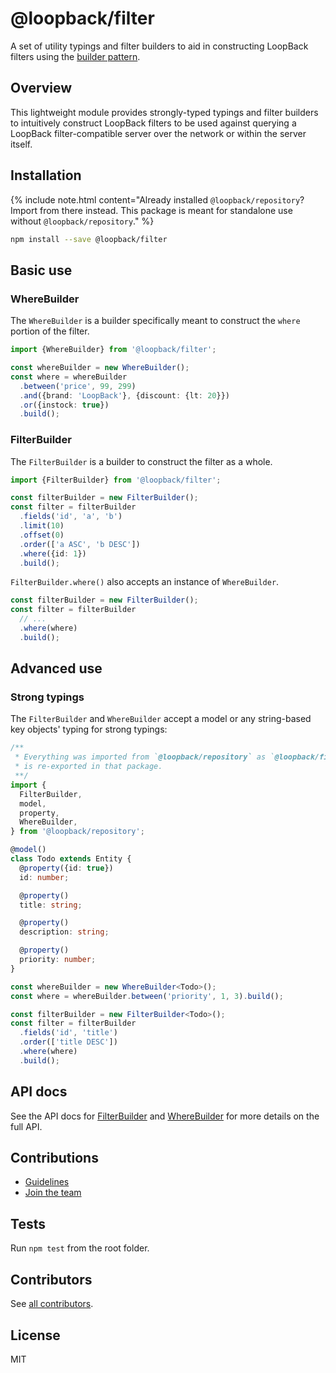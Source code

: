 # @loopback/filter

A set of utility typings and filter builders to aid in constructing LoopBack
filters using the
[builder pattern](https://en.wikipedia.org/wiki/Builder_pattern).

## Overview

This lightweight module provides strongly-typed typings and filter builders to
intuitively construct LoopBack filters to be used against querying a LoopBack
filter-compatible server over the network or within the server itself.

## Installation

{% include note.html content="Already installed `@loopback/repository`? Import from there instead. This package is meant for standalone use without `@loopback/repository`." %}

```sh
npm install --save @loopback/filter
```

## Basic use

### WhereBuilder

The `WhereBuilder` is a builder specifically meant to construct the `where`
portion of the filter.

```ts
import {WhereBuilder} from '@loopback/filter';

const whereBuilder = new WhereBuilder();
const where = whereBuilder
  .between('price', 99, 299)
  .and({brand: 'LoopBack'}, {discount: {lt: 20}})
  .or({instock: true})
  .build();
```

### FilterBuilder

The `FilterBuilder` is a builder to construct the filter as a whole.

```ts
import {FilterBuilder} from '@loopback/filter';

const filterBuilder = new FilterBuilder();
const filter = filterBuilder
  .fields('id', 'a', 'b')
  .limit(10)
  .offset(0)
  .order(['a ASC', 'b DESC'])
  .where({id: 1})
  .build();
```

`FilterBuilder.where()` also accepts an instance of `WhereBuilder`.

```ts
const filterBuilder = new FilterBuilder();
const filter = filterBuilder
  // ...
  .where(where)
  .build();
```

## Advanced use

### Strong typings

The `FilterBuilder` and `WhereBuilder` accept a model or any string-based key
objects' typing for strong typings:

```ts
/**
 * Everything was imported from `@loopback/repository` as `@loopback/filter`
 * is re-exported in that package.
 **/
import {
  FilterBuilder,
  model,
  property,
  WhereBuilder,
} from '@loopback/repository';

@model()
class Todo extends Entity {
  @property({id: true})
  id: number;

  @property()
  title: string;

  @property()
  description: string;

  @property()
  priority: number;
}

const whereBuilder = new WhereBuilder<Todo>();
const where = whereBuilder.between('priority', 1, 3).build();

const filterBuilder = new FilterBuilder<Todo>();
const filter = filterBuilder
  .fields('id', 'title')
  .order(['title DESC'])
  .where(where)
  .build();
```

## API docs

See the API docs for
[FilterBuilder](https://loopback.io/doc/en/lb4/apidocs.filter.filterbuilder.html)
and
[WhereBuilder](https://loopback.io/doc/en/lb4/apidocs.filter.wherebuilder.html)
for more details on the full API.

## Contributions

- [Guidelines](https://github.com/strongloop/loopback-next/blob/master/docs/CONTRIBUTING.md)
- [Join the team](https://github.com/strongloop/loopback-next/issues/110)

## Tests

Run `npm test` from the root folder.

## Contributors

See
[all contributors](https://github.com/strongloop/loopback-next/graphs/contributors).

## License

MIT
